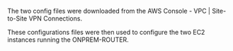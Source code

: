 The two config files were downloaded from the AWS Console - VPC | Site-to-Site VPN Connections. 

These configurations files were then used to configure the two EC2 instances running the ONPREM-ROUTER.